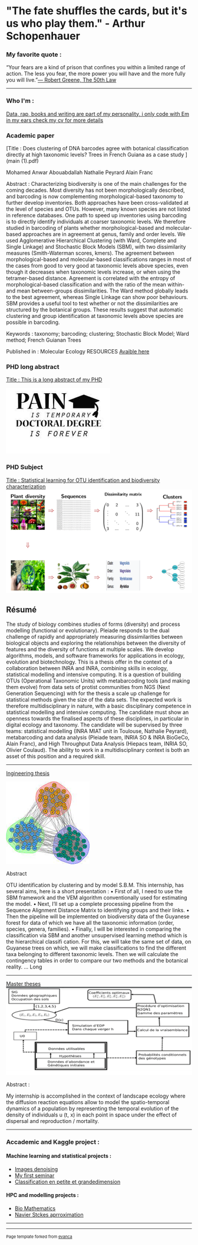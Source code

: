 
# "The fate shuffles the cards, but it's us who play them." - Arthur Schopenhauer



### My favorite quote :

“Your fears are a kind of prison that confines you within a limited range of action. The less you fear, the more power you will have and the more fully you will live.”[― Robert Greene, The 50th Law](https://www.amazon.fr/50th-Law-50-Cent/dp/006177460X)

---

### Who I'm : 

 
[Data, rap, books and writing are part of my personality, i only code with Em in my ears check my cv for more details](ABOUABDALLAH_MAy.pdf) 

### Academic paper
[Title : Does clustering of DNA barcodes agree with botanical classification directly at high taxonomic levels? Trees in French Guiana as a case study
](main (1).pdf)

Mohamed Anwar Abouabdallah  Nathalie Peyrard  Alain Franc 

Abstract : Characterizing biodiversity is one of the main challenges for the coming decades. Most diversity has not been morphologically described, and barcoding is now complementing morphological-based taxonomy to further develop inventories. Both approaches have been cross-validated at the level of species and OTUs. However, many known species are not listed in reference databases. One path to speed up inventories using barcoding is to directly identify individuals at coarser taxonomic levels. We therefore studied in barcoding of plants whether morphological-based and molecular-based approaches are in agreement at genus, family and order levels. We used Agglomerative Hierarchical Clustering (with Ward, Complete and Single Linkage) and Stochastic Block Models (SBM), with two dissimilarity measures (Smith-Waterman scores, kmers). The agreement between morphological-based and molecular-based classifications ranges in most of the cases from good to very good at taxonomic levels above species, even though it decreases when taxonomic levels increase, or when using the tetramer-based distance. Agreement is correlated with the entropy of morphological-based classification and with the ratio of the mean within- and mean between-groups dissimilarities. The Ward method globally leads to the best agreement, whereas Single Linkage can show poor behaviours. SBM provides a useful tool to test whether or not the dissimilarities are structured by the botanical groups. These results suggest that automatic clustering and group identification at taxonomic levels above species are possible in barcoding.


Keywords : taxonomy; barcoding; clustering; Stochastic Block Model; Ward method; French Guianan Trees


Published in : Molecular Ecology RESOURCES [Avaible here](https://onlinelibrary.wiley.com/doi/10.1111/1755-0998.13579)


### PHD long abstract 
[Title : This is a long abstract of my PHD ](LivretMain.pdf)


<img src="images/phdimage.jpeg?raw=true"/>


### PHD Subject 

[Title : Statistical learning for OTU identification and biodiversity characterization ](/pdf/nvtemp.pdf)
<img src="images/premierpage.png?raw=true"/>
## Résumé
The study of biology combines studies of forms (diversity) and process modelling (functional or evolutionary). Pleiade responds to the dual challenge of rapidly and appropriately measuring dissimilarities between biological objects and exploring the relationships between the diversity of features and the diversity of functions at multiple scales. We develop algorithms, models, and software frameworks for applications in ecology, evolution and biotechnology. This is a thesis offer in the context of a collaboration between INRA and INRA, combining skills in ecology, statistical modelling and intensive computing. It is a question of building OTUs (Operational Taxonomic Units) with metabarcoding tools (and making them evolve) from data sets of protist communities from NGS (Next Generation Sequencing) with for the thesis a scale up challenge for statistical methods given the size of the data sets. The expected work is therefore multidisciplinary in nature, with a basic disciplinary competence in statistical modelling and intensive computing. The candidate must show an openness towards the finalised aspects of these disciplines, in particular in digital ecology and taxonomy. The candidate will be supervised by three teams: statistical modelling (INRA MIAT unit in Toulouse, Nathalie Peyrard), metabarcoding and data analysis (Pleiade team, INRIA SO & INRA BioGeCo, Alain Franc), and High Throughput Data Analysis (Hiepacs team, INRIA SO, Olivier Coulaud). The ability to work in a multidisciplinary context is both an asset of this position and a required skill.

---
[Ingineering thesis ](/pdf/2019_08_Stage_5A_MAM_ABOUABDALLAH_MohamedAnwar.pdf)

<img src="images/sbm.jpeg?raw=true"/>

Abstract


OTU identification by clustering and by model S.B.M.
 This internship, has several aims, here is a short presentation :
• First of all, I need to use the SBM framework and the VEM algorithm conventionally used for
estimating the model.
• Next, I’ll set up a complete processing pipeline from the Sequence Alignment Distance Matrix
to identifying groups and their links.
• Then the pipeline will be implemented on biodiversity data of the Guyanese forest for data of
which we have all the taxonomic information (order, species, genera, families).
• Finally, I will be interested in comparing the classification via SBM and another unsupervised
learning method which is the hierarchical classifi cation. For this, we will take the same set
of data, on Guyanese trees on which, we will make classifications to find the different taxa
belonging to different taxonomic levels. Then we will calculate the contingency tables in order
to compare our two methods and the botanical reality.
...
Long

---
[Master theses](1583720339634.pdf)
<img src="images/stage.PNG?raw=tru "/>

Abstract :

My internship is accomplished in the context of landscape ecology where the diffusion reaction equations allow to model the spatio-temporal dynamics of a population by representing the temporal evolution of the density of individuals u (t, x) in each point in space under the effect of dispersal and reproduction / mortality.

---

### Accademic and Kaggle project :


#### Machine learning and statistical projects :
- [Images denoising](projetrapport.pdf)
- [My first seminar](https://www.youtube.com/watch?v=RQHirehHPFE&ab_channel=DynaforDynafor)
- [Classification en petite et grandedimension](pdf/ProjetClassification.pdf)

#### HPC and modelling projects :
- [Bio Mathematics ](tp1bis.pdf)
- [Navier Stckes aprroximation](Tp2-abouabda.pdf)

---




---
<p style="font-size:11px">Page template forked from <a href="https://github.com/evanca/quick-portfolio">evanca</a></p>
<!-- Remove above link if you don't want to attibute -->
